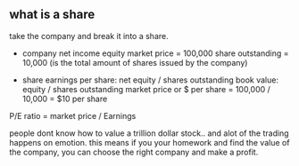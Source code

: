 ## what is a share

take the company and break it into a share.

- company
net income
equity
market price = 100,000
share outstanding = 10,000 (is the total amount of shares issued by the company)

- share
earnings per share: net equity / shares outstanding
book value: equity / shares outstanding
market price or $ per share = 100,000 / 10,000 = $10 per share


P/E ratio = market price / Earnings


people dont know how to value a trillion dollar stock.. and alot of the
trading happens on emotion. this means if you your homework and find the
value of the company, you can choose the right company and make a profit.
